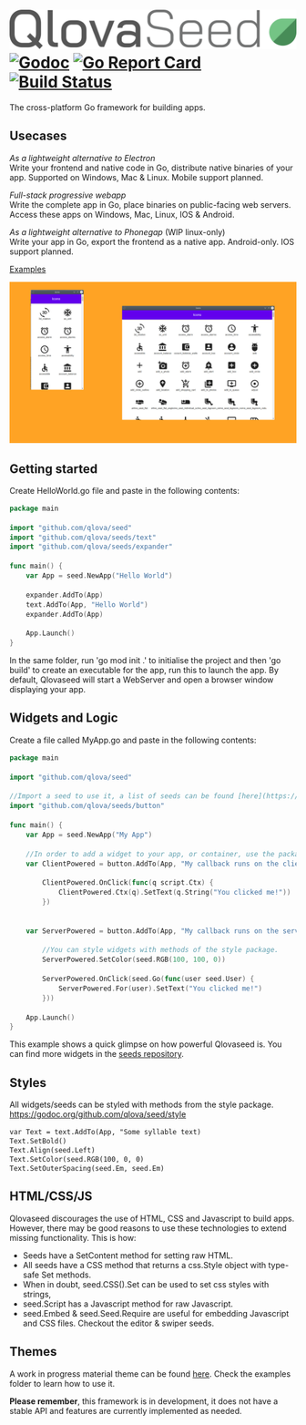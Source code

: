 # ![logo](media/logo.svg) [![Godoc](https://godoc.org/github.com/qlova/seed?status.svg)](https://godoc.org/github.com/qlova/seed) [![Go Report Card](https://goreportcard.com/badge/github.com/qlova/seed)](https://goreportcard.com/report/github.com/qlova/seed) [![Build Status](https://travis-ci.org/qlova/seed.svg?branch=master)](https://travis-ci.org/qlova/seed)

The cross-platform Go framework for building apps.

## Usecases

*As a lightweight alternative to Electron*  
 Write your frontend and native code in Go, distribute native binaries of your app.
 Supported on Windows, Mac & Linux. Mobile support planned.
 
*Full-stack progressive webapp*  
 Write the complete app in Go, place binaries on public-facing web servers.
 Access these apps on Windows, Mac, Linux, IOS & Android.
 
*As a lightweight alternative to Phonegap* (WIP linux-only)  
 Write your app in Go, export the frontend as a native app.
 Android-only. IOS support planned.

[Examples](examples)

![showcase](media/showcase.jpg)

## Getting started

Create HelloWorld.go file and paste in the following contents:

```go
package main

import "github.com/qlova/seed"
import "github.com/qlova/seeds/text"
import "github.com/qlova/seeds/expander"

func main() {
	var App = seed.NewApp("Hello World")

	expander.AddTo(App)
	text.AddTo(App, "Hello World")
	expander.AddTo(App)

	App.Launch()
}

```

In the same folder, run 'go mod init .' to initialise the project and then 'go build' to create an executable for the app, run this to launch the app. By default, Qlovaseed will start a WebServer and open a browser window displaying your app.

## Widgets and Logic

Create a file called MyApp.go and paste in the following contents:

```go
package main

import "github.com/qlova/seed"

//Import a seed to use it, a list of seeds can be found [here](https://github.com/qlova/seeds).
import "github.com/qlova/seeds/button"

func main() {
	var App = seed.NewApp("My App")

	//In order to add a widget to your app, or container, use the package's AddTo method.
	var ClientPowered = button.AddTo(App, "My callback runs on the client")
	
		ClientPowered.OnClick(func(q script.Ctx) {
			ClientPowered.Ctx(q).SetText(q.String("You clicked me!"))
		})
	
	
	var ServerPowered = button.AddTo(App, "My callback runs on the server")
	
		//You can style widgets with methods of the style package.
		ServerPowered.SetColor(seed.RGB(100, 100, 0))
	
		ServerPowered.OnClick(seed.Go(func(user seed.User) {
			ServerPowered.For(user).SetText("You clicked me!")
		}))

	App.Launch()
}
```

This example shows a quick glimpse on how powerful Qlovaseed is. You can find more widgets in the [seeds repository](https://github.com/qlova/seeds).

## Styles

All widgets/seeds can be styled with methods from the style package.
https://godoc.org/github.com/qlova/seed/style

```
var Text = text.AddTo(App, "Some syllable text)
Text.SetBold()
Text.Align(seed.Left)
Text.SetColor(seed.RGB(100, 0, 0)
Text.SetOuterSpacing(seed.Em, seed.Em)
```

## HTML/CSS/JS

Qlovaseed discourages the use of HTML, CSS and Javascript to build apps.
However, there may be good reasons to use these technologies to extend missing functionality. This is how:

* Seeds have a SetContent method for setting raw HTML.
* All seeds have a CSS method that returns a css.Style object with type-safe Set methods.
* When in doubt, seed.CSS().Set can be used to set css styles with strings,
* seed.Script has a Javascript method for raw Javascript.
* seed.Embed & seed.Seed.Require are useful for embedding Javascript and CSS files. Checkout the editor & swiper seeds.

## Themes

A work in progress material theme can be found [here](https://github.com/qlova/theme/tree/master/material).
Check the examples folder to learn how to use it.

**Please remember**, this framework is in development, it does not have a stable API and features are currently implemented as needed.
